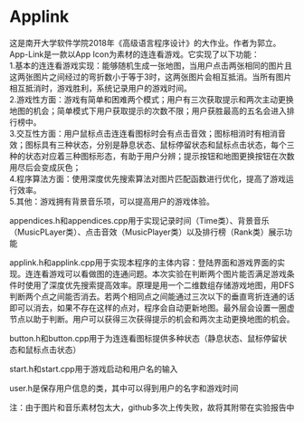 # Applink
这是南开大学软件学院2018年《高级语言程序设计》的大作业。作者为郭立。  
App-Link是一款以App Icon为素材的连连看游戏。它实现了以下功能：  
1.基本的连连看游戏实现：能够随机生成一张地图，当用户点击两张相同的图片且这两张图片之间经过的弯折数小于等于3时，这两张图片会相互抵消。当所有图片相互抵消时，游戏胜利，系统记录用户的游戏时间。  
2.游戏性方面：游戏有简单和困难两个模式；用户有三次获取提示和两次主动更换地图的机会；简单模式下用户获取提示的次数不限；用户获胜最高的五名会进入排行榜中。   
3.交互性方面：用户鼠标点击连连看图标时会有点击音效；图标相消时有相消音效；图标具有三种状态，分别是静息状态、鼠标停留状态和鼠标点击状态，每个三种的状态对应着三种图标形态，有助于用户分辨；提示按钮和地图更换按钮在次数用尽后会变成灰色；   
4.程序算法方面：使用深度优先搜索算法对图片匹配函数进行优化，提高了游戏运行效率。  
5.其他：游戏拥有背景音乐项，可以提高用户的游戏体验。   

appendices.h和appendices.cpp用于实现记录时间（Time类）、背景音乐（MusicPLayer类）、点击音效（MusicPlayer类）以及排行榜（Rank类）展示功能  

applink.h和applink.cpp用于实现本程序的主体内容：登陆界面和游戏界面的实现。连连看游戏可以看做图的连通问题。本次实验在判断两个图片能否满足游戏条件时使用了深度优先搜索提高效率。原理是用一个二维数组存储游戏地图，用DFS判断两个点之间能否消去。若两个相同点之间能通过三次以下的垂直弯折连通的话即可以消去，如果不存在这样的点对，程序会自动更新地图。最外层会设置一圈虚节点以助于判断。用户可以获得三次获得提示的机会和两次主动更换地图的机会。  

button.h和button.cpp用于为连连看图标提供多种状态（静息状态、鼠标停留状态和鼠标点击状态）  

start.h和start.cpp用于游戏启动和用户名的输入  

user.h是保存用户信息的类，其中可以得到用户的名字和游戏时间  


注：由于图片和音乐素材包太大，github多次上传失败，故将其附带在实验报告中
